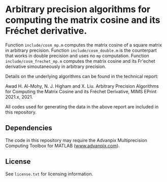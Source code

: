 # Arbitrary precision algorithms for computing the matrix cosine and its Fréchet derivative. 

Function `include/cosm_mp.m` computes the matrix cosine of a square matrix in arbitrary precision. Function `include/cosm_double.m` is the counterpart that works in double precision and uses no `mp` computation. Function `include/cosm_frechet_mp.m` computes the matrix cosine and its Fr\'echet derivative simoutaneously in arbitrary precision. 

Details on the underlying algorithms can be found in the technical report:

Awad H. Al-Mohy, N. J. Higham and X. Liu. Arbitrary Precision Algorithms for Computing the Matrix Cosine and its Fréchet Derivative, MIMS EPrint 2021.x, 2021.

All codes used for generating the data in the above report are included in this repository.

## Dependencies

The code in this repository may require the Advanpix Multiprecision Computing
Toolbox for MATLAB (www.advanpix.com).

## License

See `license.txt` for licensing information.
